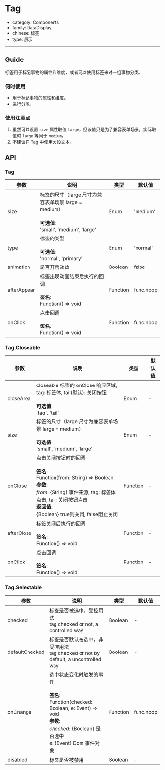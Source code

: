 # Tag

-   category: Components
-   family: DataDisplay
-   chinese: 标签
-   type: 展示

---

## Guide

标签用于标记事物的属性和维度，或者可以使用标签来对一组事物分类。

### 何时使用

-   用于标记事物的属性和维度。
-   进行分类。

### 使用注意点

1.  虽然可以设置 `size` 属性取值 `large`，但该值只是为了兼容表单场景，实际取值时 `large` 等同于 `medium`。
2.  不建议在 Tag 中使用大段文本。

## API

### Tag

| 参数          | 说明                                                                                  | 类型       | 默认值       |
| ----------- | ----------------------------------------------------------------------------------- | -------- | --------- |
| size        | 标签的尺寸（large 尺寸为兼容表单场景 large = medium）<br><br>**可选值**:<br>'small', 'medium', 'large' | Enum     | 'medium'  |
| type        | 标签的类型<br><br>**可选值**:<br>'normal', 'primary'                                        | Enum     | 'normal'  |
| animation   | 是否开启动效                                                                              | Boolean  | false     |
| afterAppear | 标签出现动画结束后执行的回调<br><br>**签名**:<br>Function() => void                                 | Function | func.noop |
| onClick     | 点击回调<br><br>**签名**:<br>Function() => void                                           | Function | func.noop |

### Tag.Closeable

| 参数         | 说明                                                                                                                                                                           | 类型       | 默认值 |
| ---------- | ---------------------------------------------------------------------------------------------------------------------------------------------------------------------------- | -------- | --- |
| closeArea  | closeable 标签的 onClose 响应区域, tag: 标签体, tail(默认): 关闭按钮<br><br>**可选值**:<br>'tag', 'tail'                                                                                        | Enum     | -   |
| size       | 标签的尺寸（large 尺寸为兼容表单场景 large = medium）<br><br>**可选值**:<br>'small', 'medium', 'large'                                                                                          | Enum     | -   |
| onClose    | 点击关闭按钮时的回调<br><br>**签名**:<br>Function(from: String) => Boolean<br>**参数**:<br>_from_: {String} 事件来源, tag: 标签体点击, tail: 关闭按钮点击<br>**返回值**:<br>{Boolean} true则关闭, false阻止关闭<br> | Function | -   |
| afterClose | 标签关闭后执行的回调<br><br>**签名**:<br>Function() => void                                                                                                                              | Function | -   |
| onClick    | 点击回调<br><br>**签名**:<br>Function() => void                                                                                                                                    | Function | -   |

### Tag.Selectable

| 参数             | 说明                                                                                                                                           | 类型       | 默认值       |
| -------------- | -------------------------------------------------------------------------------------------------------------------------------------------- | -------- | --------- |
| checked        | 标签是否被选中，受控用法<br>tag checked or not, a controlled way                                                                                         | Boolean  | -         |
| defaultChecked | 标签是否默认被选中，非受控用法<br>tag checked or not by default, a uncontrolled way                                                                         | Boolean  | -         |
| onChange       | 选中状态变化时触发的事件<br><br>**签名**:<br>Function(checked: Boolean, e: Event) => void<br>**参数**:<br>_checked_: {Boolean} 是否选中<br>_e_: {Event} Dom 事件对象 | Function | func.noop |
| disabled       | 标签是否被禁用                                                                                                                                      | Boolean  | -         |

